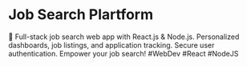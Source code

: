 # Job Search Plartform
 🚀 Full-stack job search web app with React.js & Node.js. Personalized dashboards, job listings, and application tracking. Secure user authentication. Empower your job search! #WebDev #React #NodeJS
